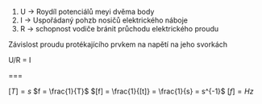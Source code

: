 1. U -> Roydíl potenciálů meyi dvěma body
2. I -> Uspořádaný pohzb nosičů elektrického náboje
3. R -> schopnost vodiče bránit průchodu elektrického proudu



Závislost proudu protékajícího prvkem na napětí na jeho svorkách

U/R = I

===

$[T]=s$ 
$f = \frac{1}{T}$ 
$[f] = \frac{1}{[t]} = \frac{1}{s} = s^{-1}$ 
$[f] = Hz$
